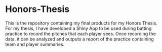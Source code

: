 # Honors-Thesis

This is the repository containing my final products for my Honors Thesis. For my thesis, I have developed a Shiny App to be used during batting practice to record the pitches that each player sees. Once recording the data, it can be analyzed and outputs a report of the practice containing team and player summaries.
